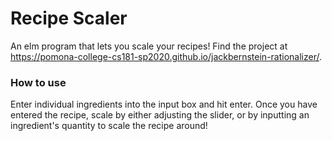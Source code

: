 # Recipe Scaler 
An elm program that lets you scale your recipes! Find the project at https://pomona-college-cs181-sp2020.github.io/jackbernstein-rationalizer/.

### How to use
Enter individual ingredients into the input box and hit enter. Once you have entered the recipe, scale by either adjusting the slider, or by inputting an ingredient's quantity to scale the recipe around!
